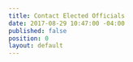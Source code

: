 ```yaml
---
title: Contact Elected Officials
date: 2017-08-29 10:47:00 -04:00
published: false
position: 0
layout: default
---
```


